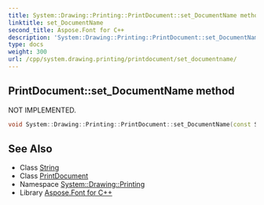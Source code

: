 ```yaml
---
title: System::Drawing::Printing::PrintDocument::set_DocumentName method
linktitle: set_DocumentName
second_title: Aspose.Font for C++
description: 'System::Drawing::Printing::PrintDocument::set_DocumentName method. NOT IMPLEMENTED in C++.'
type: docs
weight: 300
url: /cpp/system.drawing.printing/printdocument/set_documentname/
---
```

## PrintDocument::set_DocumentName method


NOT IMPLEMENTED.

```cpp
void System::Drawing::Printing::PrintDocument::set_DocumentName(const String &name)
```


## See Also

* Class [String](../../../system/string/)
* Class [PrintDocument](../)
* Namespace [System::Drawing::Printing](../../)
* Library [Aspose.Font for C++](../../../)
